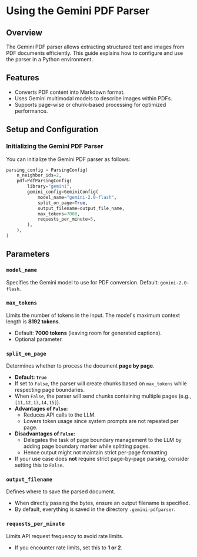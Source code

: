 # Using the Gemini PDF Parser

## Overview
The Gemini PDF parser allows extracting structured text and images from PDF documents efficiently. This guide explains how to configure and use the parser in a Python environment.

## Features
- Converts PDF content into Markdown format.
- Uses Gemini multimodal models to describe images within PDFs.
- Supports page-wise or chunk-based processing for optimized performance.

## Setup and Configuration

### Initializing the Gemini PDF Parser

You can initialize the Gemini PDF parser as follows:

```python
parsing_config = ParsingConfig(
    n_neighbor_ids=2,
    pdf=PdfParsingConfig(
        library="gemini",
        gemini_config=GeminiConfig(
            model_name="gemini-2.0-flash",
            split_on_page=True,
            output_filename=output_file_name,
            max_tokens=7000,
            requests_per_minute=5,
        ),
    ),
)
```

## Parameters

### `model_name`
Specifies the Gemini model to use for PDF conversion. Default: `gemini-2.0-flash`.

### `max_tokens`
Limits the number of tokens in the input. The model's maximum context length is **8192 tokens**.
- Default: **7000 tokens** (leaving room for generated captions).
- Optional parameter.

### `split_on_page`
Determines whether to process the document **page by page**.
- **Default: `True`**
- If set to `False`, the parser will create chunks based on `max_tokens` while respecting page boundaries.
- When `False`, the parser will send chunks containing multiple pages (e.g., `[11,12,13,14,15]`).
- **Advantages of `False`:**
  - Reduces API calls to the LLM.
  - Lowers token usage since system prompts are not repeated per page.
- **Disadvantages of `False`:**
  - Delegates the task of page boundary management to the LLM by adding page boundary marker while splitting pages.
  - Hence output might not maintain strict per-page formatting.
- If your use case does **not** require strict page-by-page parsing, consider setting this to `False`.

### `output_filename`
Defines where to save the parsed document.
- When directly passing the bytes, ensure an output filename is specified.
- By default, everything is saved in the directory `.gemini-pdfparser`.

### `requests_per_minute`
Limits API request frequency to avoid rate limits.
- If you encounter rate limits, set this to **1 or 2**.
